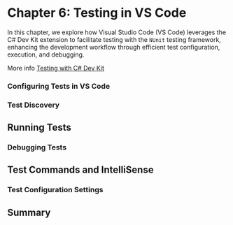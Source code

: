 # Chapter 6: Testing in VS Code

In this chapter, we explore how Visual Studio Code (VS Code) leverages the C# Dev Kit extension to facilitate testing with the `NUnit` testing framework, enhancing the development workflow through efficient test configuration, execution, and debugging.

More info [Testing with C# Dev Kit](https://code.visualstudio.com/docs/csharp/testing)


### Configuring Tests in VS Code


### Test Discovery


## Running Tests


### Debugging Tests



## Test Commands and IntelliSense

### Test Configuration Settings

## Summary



